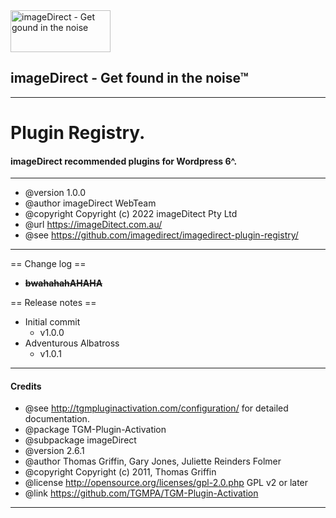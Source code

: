 <a href="https://www.imagedirect.com.au/">
<img width="160" height="67" src="https://www.imagedirect.com.au/wp-content/uploads/2017/07/ID_CMYKLogo_April2017_Final-01.svg" title="imageDirect - Get gound in the noise" />
</a>

## **imageDirect** - Get found in the noise™  
***

# Plugin Registry.  
#### imageDirect recommended plugins for Wordpress 6^.  
***

 * @version    1.0.0
 * @author     imageDirect WebTeam
 * @copyright  Copyright (c) 2022 imageDitect Pty Ltd
 * @url        https://imageDitect.com.au/
 * @see        https://github.com/imagedirect/imagedirect-plugin-registry/
***

== Change log ==

- **~~bwahahahAHAHA~~**
 
== Release notes ==

* Initial commit
  - v1.0.0
* Adventurous Albatross 
  - v1.0.1
***

#### Credits

* @see http://tgmpluginactivation.com/configuration/ for detailed documentation.
* @package    TGM-Plugin-Activation
* @subpackage imageDirect
* @version    2.6.1
* @author     Thomas Griffin, Gary Jones, Juliette Reinders Folmer
* @copyright  Copyright (c) 2011, Thomas Griffin
* @license    http://opensource.org/licenses/gpl-2.0.php GPL v2 or later
* @link       https://github.com/TGMPA/TGM-Plugin-Activation
*** 


